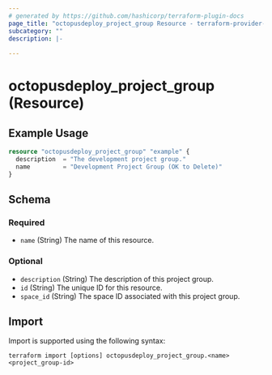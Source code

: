 ```yaml
---
# generated by https://github.com/hashicorp/terraform-plugin-docs
page_title: "octopusdeploy_project_group Resource - terraform-provider-octopusdeploy"
subcategory: ""
description: |-
  
---
```


# octopusdeploy_project_group (Resource)



## Example Usage

```terraform
resource "octopusdeploy_project_group" "example" {
  description  = "The development project group."
  name         = "Development Project Group (OK to Delete)"
}
```

<!-- schema generated by tfplugindocs -->
## Schema

### Required

- `name` (String) The name of this resource.

### Optional

- `description` (String) The description of this project group.
- `id` (String) The unique ID for this resource.
- `space_id` (String) The space ID associated with this project group.

## Import

Import is supported using the following syntax:

```shell
terraform import [options] octopusdeploy_project_group.<name> <project_group-id>
```
